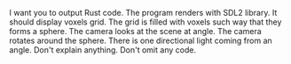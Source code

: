 I want you to output Rust code. The program renders with SDL2 library. It should display voxels grid. The grid is filled with voxels such way that they forms a sphere. The camera looks at the scene at angle. The camera rotates around the sphere. There is one directional light coming from an angle. Don't explain anything. Don't omit any code.